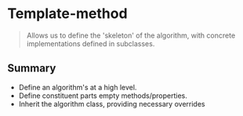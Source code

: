 # Template-method

> Allows us to define the 'skeleton' of the algorithm, with concrete implementations defined in subclasses.

## Summary

- Define an algorithm's at a high level.
- Define constituent parts empty methods/properties.
- Inherit the algorithm class, providing necessary overrides
